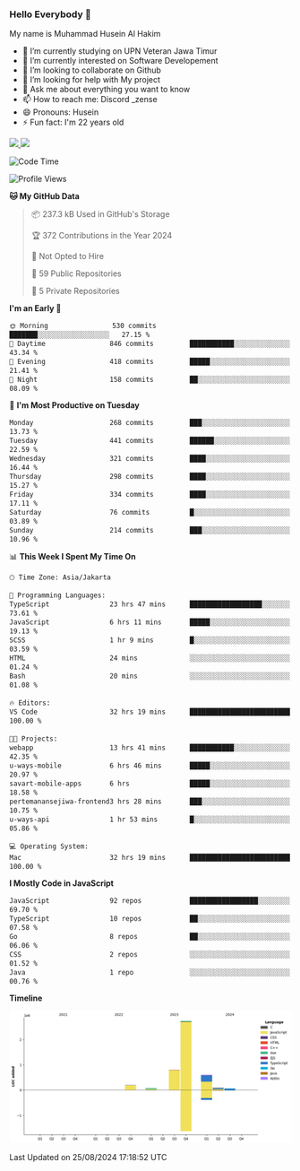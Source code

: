 ### Hello Everybody 👋

My name is Muhammad Husein Al Hakim

- 🔭 I’m currently studying on UPN Veteran Jawa Timur
- 🌱 I’m currently interested on Software Developement
- 👯 I’m looking to collaborate on Github
- 🤔 I’m looking for help with My project
- 💬 Ask me about everything you want to know
- 📫 How to reach me: Discord _zense
- 😄 Pronouns: Husein
- ⚡ Fun fact: I'm 22 years old

<p align="left">
<a href="https://github.com/huseinhq">
  <img height="180em" src="https://github-readme-stats-eight-theta.vercel.app/api?username=huseinhq&show_icons=true&theme=algolia&include_all_commits=true&count_private=true"/>
  <img height="180em" src="https://github-readme-stats-eight-theta.vercel.app/api/top-langs/?username=huseinhq&layout=compact&langs_count=8&theme=algolia"/>
</a>
</p>

<!--START_SECTION:waka-->
![Code Time](http://img.shields.io/badge/Code%20Time-1%2C332%20hrs%2018%20mins-blue)

![Profile Views](http://img.shields.io/badge/Profile%20Views-0-blue)

**🐱 My GitHub Data** 

> 📦 237.3 kB Used in GitHub's Storage 
 > 
> 🏆 372 Contributions in the Year 2024
 > 
> 🚫 Not Opted to Hire
 > 
> 📜 59 Public Repositories 
 > 
> 🔑 5 Private Repositories 
 > 
**I'm an Early 🐤** 

```text
🌞 Morning                530 commits         ███████░░░░░░░░░░░░░░░░░░   27.15 % 
🌆 Daytime                846 commits         ███████████░░░░░░░░░░░░░░   43.34 % 
🌃 Evening                418 commits         █████░░░░░░░░░░░░░░░░░░░░   21.41 % 
🌙 Night                  158 commits         ██░░░░░░░░░░░░░░░░░░░░░░░   08.09 % 
```
📅 **I'm Most Productive on Tuesday** 

```text
Monday                   268 commits         ███░░░░░░░░░░░░░░░░░░░░░░   13.73 % 
Tuesday                  441 commits         ██████░░░░░░░░░░░░░░░░░░░   22.59 % 
Wednesday                321 commits         ████░░░░░░░░░░░░░░░░░░░░░   16.44 % 
Thursday                 298 commits         ████░░░░░░░░░░░░░░░░░░░░░   15.27 % 
Friday                   334 commits         ████░░░░░░░░░░░░░░░░░░░░░   17.11 % 
Saturday                 76 commits          █░░░░░░░░░░░░░░░░░░░░░░░░   03.89 % 
Sunday                   214 commits         ███░░░░░░░░░░░░░░░░░░░░░░   10.96 % 
```


📊 **This Week I Spent My Time On** 

```text
🕑︎ Time Zone: Asia/Jakarta

💬 Programming Languages: 
TypeScript               23 hrs 47 mins      ██████████████████░░░░░░░   73.61 % 
JavaScript               6 hrs 11 mins       █████░░░░░░░░░░░░░░░░░░░░   19.13 % 
SCSS                     1 hr 9 mins         █░░░░░░░░░░░░░░░░░░░░░░░░   03.59 % 
HTML                     24 mins             ░░░░░░░░░░░░░░░░░░░░░░░░░   01.24 % 
Bash                     20 mins             ░░░░░░░░░░░░░░░░░░░░░░░░░   01.08 % 

🔥 Editors: 
VS Code                  32 hrs 19 mins      █████████████████████████   100.00 % 

🐱‍💻 Projects: 
webapp                   13 hrs 41 mins      ███████████░░░░░░░░░░░░░░   42.35 % 
u-ways-mobile            6 hrs 46 mins       █████░░░░░░░░░░░░░░░░░░░░   20.97 % 
savart-mobile-apps       6 hrs               █████░░░░░░░░░░░░░░░░░░░░   18.58 % 
pertemanansejiwa-frontend3 hrs 28 mins       ███░░░░░░░░░░░░░░░░░░░░░░   10.75 % 
u-ways-api               1 hr 53 mins        █░░░░░░░░░░░░░░░░░░░░░░░░   05.86 % 

💻 Operating System: 
Mac                      32 hrs 19 mins      █████████████████████████   100.00 % 
```

**I Mostly Code in JavaScript** 

```text
JavaScript               92 repos            █████████████████░░░░░░░░   69.70 % 
TypeScript               10 repos            ██░░░░░░░░░░░░░░░░░░░░░░░   07.58 % 
Go                       8 repos             ██░░░░░░░░░░░░░░░░░░░░░░░   06.06 % 
CSS                      2 repos             ░░░░░░░░░░░░░░░░░░░░░░░░░   01.52 % 
Java                     1 repo              ░░░░░░░░░░░░░░░░░░░░░░░░░   00.76 % 
```



**Timeline**

![Lines of Code chart](https://raw.githubusercontent.com/HuseinHQ/HuseinHQ/main/assets/bar_graph.png)


 Last Updated on 25/08/2024 17:18:52 UTC
<!--END_SECTION:waka-->

